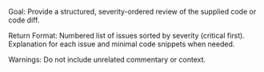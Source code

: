 Goal:
Provide a structured, severity-ordered review of the supplied code or code diff.

Return Format:
Numbered list of issues sorted by severity (critical first).
Explanation for each issue and minimal code snippets when needed.

Warnings:
Do not include unrelated commentary or context.
